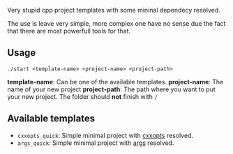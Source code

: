 Very stupid cpp project templates with some mininal dependecy resolved.

The use is leave very simple, more complex one have no sense due the fact that there are most powerfull tools for that.

## Usage

`./start <template-name> <project-name> <project-path>`

**template-name**: Can be one of the available templates.
**project-name**: The name of your new project
**project-path**: The path where you want to put your new project. The folder should **not** finish with `/`

## Available templates
 * `cxxopts_quick`: Simple minimal project with [cxxopts](https://github.com/jarro2783/cxxopts) resolved.
 * `args_quick`: Simple minimal project with [args](https://github.com/Taywee/args) resolved.